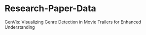 # Research-Paper-Data
GenVis: Visualizing Genre Detection in Movie Trailers for Enhanced Understanding
